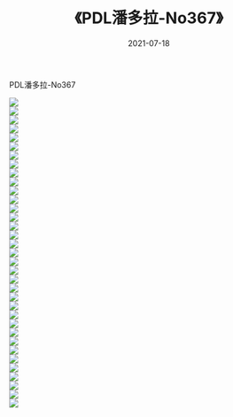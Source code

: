 ﻿---
layout: post
title:  《PDL潘多拉-No367》
date:   2021-07-18
img: http://img.660000.xyz/Sharelink/网络美图/2021/PDL潘多拉-No367/000.jpg
categories: [美女, 清纯, 唯美]
---

PDL潘多拉-No367

  ![](http://img.660000.xyz/Sharelink/网络美图/2021/PDL潘多拉-No367/001.jpg) <br> ![](http://img.660000.xyz/Sharelink/网络美图/2021/PDL潘多拉-No367/002.jpg) <br> ![](http://img.660000.xyz/Sharelink/网络美图/2021/PDL潘多拉-No367/003.jpg) <br> ![](http://img.660000.xyz/Sharelink/网络美图/2021/PDL潘多拉-No367/004.jpg) <br> ![](http://img.660000.xyz/Sharelink/网络美图/2021/PDL潘多拉-No367/005.jpg) <br> ![](http://img.660000.xyz/Sharelink/网络美图/2021/PDL潘多拉-No367/006.jpg) <br> ![](http://img.660000.xyz/Sharelink/网络美图/2021/PDL潘多拉-No367/007.jpg) <br> ![](http://img.660000.xyz/Sharelink/网络美图/2021/PDL潘多拉-No367/008.jpg) <br> ![](http://img.660000.xyz/Sharelink/网络美图/2021/PDL潘多拉-No367/009.jpg) <br> ![](http://img.660000.xyz/Sharelink/网络美图/2021/PDL潘多拉-No367/010.jpg) <br> ![](http://img.660000.xyz/Sharelink/网络美图/2021/PDL潘多拉-No367/011.jpg) <br> ![](http://img.660000.xyz/Sharelink/网络美图/2021/PDL潘多拉-No367/012.jpg) <br> ![](http://img.660000.xyz/Sharelink/网络美图/2021/PDL潘多拉-No367/013.jpg) <br> ![](http://img.660000.xyz/Sharelink/网络美图/2021/PDL潘多拉-No367/014.jpg) <br> ![](http://img.660000.xyz/Sharelink/网络美图/2021/PDL潘多拉-No367/015.jpg) <br> ![](http://img.660000.xyz/Sharelink/网络美图/2021/PDL潘多拉-No367/016.jpg) <br> ![](http://img.660000.xyz/Sharelink/网络美图/2021/PDL潘多拉-No367/017.jpg) <br> ![](http://img.660000.xyz/Sharelink/网络美图/2021/PDL潘多拉-No367/018.jpg) <br> ![](http://img.660000.xyz/Sharelink/网络美图/2021/PDL潘多拉-No367/019.jpg) <br> ![](http://img.660000.xyz/Sharelink/网络美图/2021/PDL潘多拉-No367/020.jpg) <br> ![](http://img.660000.xyz/Sharelink/网络美图/2021/PDL潘多拉-No367/021.jpg) <br> ![](http://img.660000.xyz/Sharelink/网络美图/2021/PDL潘多拉-No367/022.jpg) <br> ![](http://img.660000.xyz/Sharelink/网络美图/2021/PDL潘多拉-No367/023.jpg) <br> ![](http://img.660000.xyz/Sharelink/网络美图/2021/PDL潘多拉-No367/024.jpg) <br> ![](http://img.660000.xyz/Sharelink/网络美图/2021/PDL潘多拉-No367/025.jpg) <br> ![](http://img.660000.xyz/Sharelink/网络美图/2021/PDL潘多拉-No367/026.jpg) <br> ![](http://img.660000.xyz/Sharelink/网络美图/2021/PDL潘多拉-No367/027.jpg) <br> ![](http://img.660000.xyz/Sharelink/网络美图/2021/PDL潘多拉-No367/028.jpg) <br> ![](http://img.660000.xyz/Sharelink/网络美图/2021/PDL潘多拉-No367/029.jpg) <br> ![](http://img.660000.xyz/Sharelink/网络美图/2021/PDL潘多拉-No367/030.jpg) <br> ![](http://img.660000.xyz/Sharelink/网络美图/2021/PDL潘多拉-No367/031.jpg) <br> ![](http://img.660000.xyz/Sharelink/网络美图/2021/PDL潘多拉-No367/032.jpg) <br> ![](http://img.660000.xyz/Sharelink/网络美图/2021/PDL潘多拉-No367/033.jpg) <br> ![](http://img.660000.xyz/Sharelink/网络美图/2021/PDL潘多拉-No367/034.jpg) <br> ![](http://img.660000.xyz/Sharelink/网络美图/2021/PDL潘多拉-No367/035.jpg) <br>